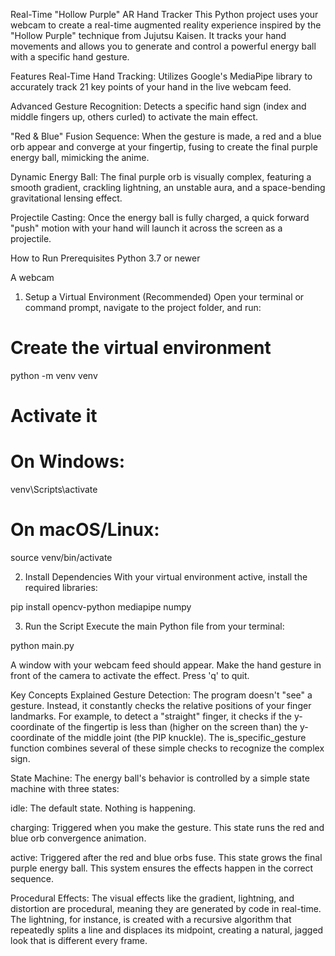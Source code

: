 Real-Time "Hollow Purple" AR Hand Tracker
This Python project uses your webcam to create a real-time augmented reality experience inspired by the "Hollow Purple" technique from Jujutsu Kaisen. It tracks your hand movements and allows you to generate and control a powerful energy ball with a specific hand gesture.

Features
Real-Time Hand Tracking: Utilizes Google's MediaPipe library to accurately track 21 key points of your hand in the live webcam feed.

Advanced Gesture Recognition: Detects a specific hand sign (index and middle fingers up, others curled) to activate the main effect.

"Red & Blue" Fusion Sequence: When the gesture is made, a red and a blue orb appear and converge at your fingertip, fusing to create the final purple energy ball, mimicking the anime.

Dynamic Energy Ball: The final purple orb is visually complex, featuring a smooth gradient, crackling lightning, an unstable aura, and a space-bending gravitational lensing effect.

Projectile Casting: Once the energy ball is fully charged, a quick forward "push" motion with your hand will launch it across the screen as a projectile.

How to Run
Prerequisites
Python 3.7 or newer

A webcam

1. Setup a Virtual Environment (Recommended)
Open your terminal or command prompt, navigate to the project folder, and run:

# Create the virtual environment
python -m venv venv

# Activate it
# On Windows:
venv\Scripts\activate
# On macOS/Linux:
source venv/bin/activate

2. Install Dependencies
With your virtual environment active, install the required libraries:

pip install opencv-python mediapipe numpy

3. Run the Script
Execute the main Python file from your terminal:

python main.py

A window with your webcam feed should appear. Make the hand gesture in front of the camera to activate the effect. Press 'q' to quit.

Key Concepts Explained
Gesture Detection: The program doesn't "see" a gesture. Instead, it constantly checks the relative positions of your finger landmarks. For example, to detect a "straight" finger, it checks if the y-coordinate of the fingertip is less than (higher on the screen than) the y-coordinate of the middle joint (the PIP knuckle). The is_specific_gesture function combines several of these simple checks to recognize the complex sign.

State Machine: The energy ball's behavior is controlled by a simple state machine with three states:

idle: The default state. Nothing is happening.

charging: Triggered when you make the gesture. This state runs the red and blue orb convergence animation.

active: Triggered after the red and blue orbs fuse. This state grows the final purple energy ball.
This system ensures the effects happen in the correct sequence.

Procedural Effects: The visual effects like the gradient, lightning, and distortion are procedural, meaning they are generated by code in real-time. The lightning, for instance, is created with a recursive algorithm that repeatedly splits a line and displaces its midpoint, creating a natural, jagged look that is different every frame.
